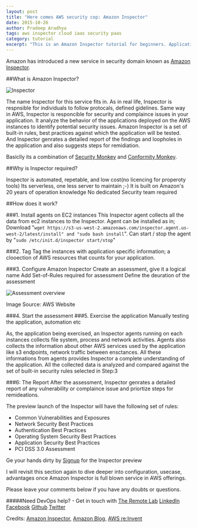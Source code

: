 ```yaml
---
layout: post
title: "Here comes AWS security cop: Amazon Inspector"
date: 2015-10-26
author: Pradeep Aradhya
tags: aws inspector cloud iaas security paas
category: tutorial
excerpt: "This is an Amazon Inspector tutorial for beginners. Application assessment tool."
---
```



Amazon has introduced a new service in security domain known as [Amazon Inspector][6]. 


##What is Amazon Inspector?

![Inspector][11]

The name Inspector for this service fits in. As in real life, Inspector is respnsible for individuals to follow protocals, defined gidelines. 
Same way in AWS, Inspector is responcible for security and complaince issues in your application. It analyze the behavior of the applications deployed on the AWS instances to identify potential security issues. 
Amazon Inspector is a set of built-in rules, best practices against which the application will be tested. And Inspector genrates a detailed report of the findings and loopholes in the application and also suggests steps for remidiation.

Basiclly its a combination of [Security Monkey][7] and [Conformity Monkey][8].

##Why is Inspector required?

Inspector is automated, repetable, and low cost(no licencing for properoty tools)
Its serverless, one less server to maintain ;-)
It is built on Amazon's 20 years of operation knowledge 
No dedicated Security team required 


##How does it work?

###1. Install agents on EC2 instances
This Inspector agent collects all the data from ec2 instances to the Inspector. Agent can be installed as in;
Download "`wget https://s3-us-west-2.amazonaws.com/inspector.agent.us-west-2/latest/install" and "sudo bash install`". 
Can start / stop the agent by "`sudo /etc/init.d/inspector start/stop`"

###2. Tag 
	Tag the instances with application specific information; a clooection of AWS resources that counts for your application.

###3. Configure Amazon Inspector
	Create an assessment, give it a logical name
	Add Set-of-Rules required for assessment 
	Define the deuration of the assessment

![Assessment overview][9]

Image Source: AWS Website

###4. Start the assessment
###5. Exercise the application
	Manually testing the application, automation etc

As, the application being exercised, an Inspector agents running on each instances collects file system, process and network activities. Agents also collects the information about other AWS services used by the application like s3 endpoints, network traffic between ensctances. All these informations from agents provides Inspector a complete understanding of the application. 
All the collected data is analyzed and compared against the set of built-in security rules selected in Step:3

###6: The Report
	After the assessment, Inspector genrates a detailed report of any vulnerability or complaince issue and priortize steps for remideations. 



The preview launch of the Inspector will have the following set of rules:

- Common Vulnerabilities and Exposures
- Network Security Best Practices
- Authentication Best Practices
- Operating System Security Best Practices
- Application Security Best Practices
- PCI DSS 3.0 Assessment

Ge your hands dirty by [Signup][10] for the Inspector preview  

I will revisit this section again to dive deeper into configuration, usecase, advantages once Amazon Inspector is full blown service in AWS offerings.

Please leave your comments below if you have any doubts or questions.

#####Need DevOps help? - Get in touch with [The Remote Lab][1] 
[LinkedIn][2] [Facebook][3] [Github][4] [Twitter][5]

Credits: [Amazon Inspector][6], [Amazon Blog][12], [AWS re:Invent][13]


  [1]: http://theremotelab.io
  [2]: https://www.linkedin.com/company/the-remote-lab
  [3]: https://www.facebook.com/TheRemoteLab
  [4]: https://github.com/TheRemoteLab
  [5]: https://twitter.com/TheRemoteLab
  [6]: https://aws.amazon.com/inspector/
  [7]: http://techblog.netflix.com/2014/06/announcing-security-monkey-aws-security.html
  [8]: http://techblog.netflix.com/2013/05/conformity-monkey-keeping-your-cloud.html
  [9]: https://s3-ap-southeast-1.amazonaws.com/trl-blog/insp_How_3.png
  [10]: http://aws.amazon.com/inspector/preview/
  [11]: https://s3-ap-southeast-1.amazonaws.com/trl-blog/amazon_inspector.png
  [12]: https://aws.amazon.com/blogs/aws/
  [13]: https://reinvent.awsevents.com/

